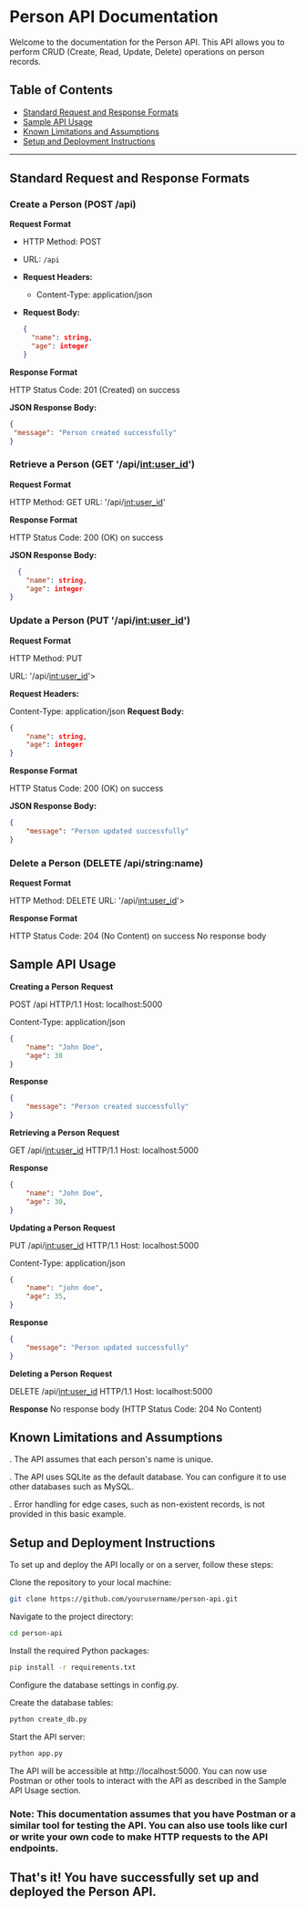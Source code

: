 # Person API Documentation

Welcome to the documentation for the Person API. This API allows you to perform CRUD (Create, Read, Update, Delete) operations on person records.

## Table of Contents

- [Standard Request and Response Formats](#standard-request-and-response-formats)
- [Sample API Usage](#sample-api-usage)
- [Known Limitations and Assumptions](#known-limitations-and-assumptions)
- [Setup and Deployment Instructions](#setup-and-deployment-instructions)

---

## Standard Request and Response Formats

### Create a Person (POST /api)

**Request Format**

- HTTP Method: POST
- URL: `/api`

- **Request Headers:**
  - Content-Type: application/json

- **Request Body:**

  ```json
  {
    "name": string,
    "age": integer
  }

**Response Format**

HTTP Status Code: 201 (Created) on success

**JSON Response Body:**
   ```json
  {
    "message": "Person created successfully"
  }
   ```
### Retrieve a Person (GET '/api/<int:user_id>')

**Request Format**

HTTP Method: GET
URL: '/api/<int:user_id>'

**Response Format**

HTTP Status Code: 200 (OK) on success

**JSON Response Body:**
```json
  {
    "name": string,
    "age": integer
}
```
### Update a Person (PUT '/api/<int:user_id>')
**Request Format**

HTTP Method: PUT

URL: '/api/<int:user_id>'>

**Request Headers:**

Content-Type: application/json
**Request Body:**
```json
{
    "name": string,
    "age": integer
}
```
**Response Format**

HTTP Status Code: 200 (OK) on success

**JSON Response Body:**
```json
{
    "message": "Person updated successfully"
}
```

### Delete a Person (DELETE /api/string:name)
**Request Format**

HTTP Method: DELETE
URL: '/api/<int:user_id>'>

**Response Format**

HTTP Status Code: 204 (No Content) on success
No response body

## Sample API Usage

**Creating a Person**
**Request**

POST /api HTTP/1.1
Host: localhost:5000

Content-Type: application/json
```json
{
    "name": "John Doe",
    "age": 30
}
```

**Response**
```json
{
    "message": "Person created successfully"
}
```

**Retrieving a Person**
**Request**

GET /api/<int:user_id> HTTP/1.1
Host: localhost:5000

**Response**
```json
{
    "name": "John Doe",
    "age": 30,
}
```

**Updating a Person**
**Request**

PUT /api/<int:user_id> HTTP/1.1
Host: localhost:5000

Content-Type: application/json
```json
{
    "name": "john doe",
    "age": 35,
}
```
**Response**
```json
{
    "message": "Person updated successfully"
}
```


**Deleting a Person**
**Request**

DELETE /api/<int:user_id> HTTP/1.1
Host: localhost:5000

**Response**
No response body (HTTP Status Code: 204 No Content)



## Known Limitations and Assumptions
. The API assumes that each person's name is unique.

. The API uses SQLite as the default database. You can configure it to use other databases such as MySQL.

. Error handling for edge cases, such as non-existent records, is not provided in this basic example.

## Setup and Deployment Instructions

To set up and deploy the API locally or on a server, follow these steps:

Clone the repository to your local machine:
```bash
git clone https://github.com/yourusername/person-api.git
```

Navigate to the project directory:
```bash
cd person-api
```

Install the required Python packages:
```bash
pip install -r requirements.txt
```
Configure the database settings in config.py.


Create the database tables:
```bash
python create_db.py
```


Start the API server:
```bash
python app.py
```


The API will be accessible at http://localhost:5000.
You can now use Postman or other tools to interact with the API as described in the Sample API Usage section.


### Note: This documentation assumes that you have Postman or a similar tool for testing the API. You can also use tools like curl or write your own code to make HTTP requests to the API endpoints.
 
## That's it! You have successfully set up and deployed the Person API.